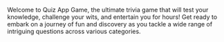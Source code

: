 Welcome to Quiz App Game, the ultimate trivia game that will test your knowledge, challenge your wits, and entertain you for hours! Get ready to embark on a journey of fun and discovery as you tackle a wide range of intriguing questions across various categories.
